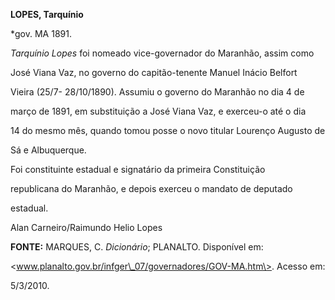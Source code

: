 **LOPES, Tarquínio**



\*gov. MA 1891.



*Tarquínio Lopes* foi nomeado vice-governador do Maranhão, assim como

José Viana Vaz, no governo do capitão-tenente Manuel Inácio Belfort

Vieira (25/7- 28/10/1890). Assumiu o governo do Maranhão no dia 4 de

março de 1891, em substituição a José Viana Vaz, e exerceu-o até o dia

14 do mesmo mês, quando tomou posse o novo titular Lourenço Augusto de

Sá e Albuquerque.



Foi constituinte estadual e signatário da primeira Constituição

republicana do Maranhão, e depois exerceu o mandato de deputado

estadual.



Alan Carneiro/Raimundo Helio Lopes



**FONTE:** MARQUES, C. *Dicionário*; PLANALTO. Disponível em:

\<www.planalto.gov.br/infger\_07/governadores/GOV-MA.htm\>. Acesso em:

5/3/2010.

